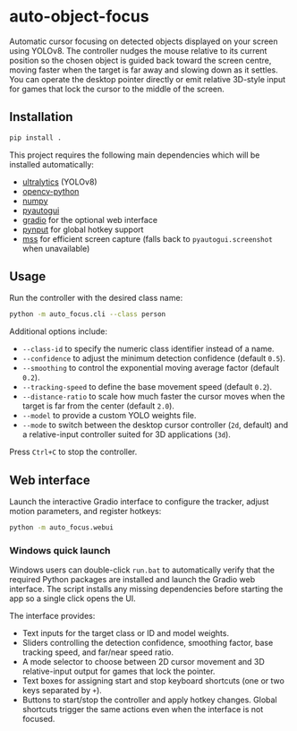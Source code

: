 # auto-object-focus

Automatic cursor focusing on detected objects displayed on your screen using YOLOv8.
The controller nudges the mouse relative to its current position so the chosen object
is guided back toward the screen centre, moving faster when the target is far away and
slowing down as it settles. You can operate the desktop pointer directly or emit
relative 3D-style input for games that lock the cursor to the middle of the screen.

## Installation

```bash
pip install .
```

This project requires the following main dependencies which will be installed automatically:

- [ultralytics](https://github.com/ultralytics/ultralytics) (YOLOv8)
- [opencv-python](https://pypi.org/project/opencv-python/)
- [numpy](https://numpy.org/)
- [pyautogui](https://pyautogui.readthedocs.io/)
- [gradio](https://gradio.app/) for the optional web interface
- [pynput](https://pypi.org/project/pynput/) for global hotkey support
- [mss](https://github.com/BoboTiG/python-mss) for efficient screen capture (falls back to `pyautogui.screenshot` when unavailable)

## Usage

Run the controller with the desired class name:

```bash
python -m auto_focus.cli --class person
```

Additional options include:

- `--class-id` to specify the numeric class identifier instead of a name.
- `--confidence` to adjust the minimum detection confidence (default `0.5`).
- `--smoothing` to control the exponential moving average factor (default `0.2`).
- `--tracking-speed` to define the base movement speed (default `0.2`).
- `--distance-ratio` to scale how much faster the cursor moves when the target is far from the center (default `2.0`).
- `--model` to provide a custom YOLO weights file.
- `--mode` to switch between the desktop cursor controller (`2d`, default) and a relative-input controller suited for 3D
  applications (`3d`).

Press `Ctrl+C` to stop the controller.

## Web interface

Launch the interactive Gradio interface to configure the tracker, adjust motion parameters, and register hotkeys:

```bash
python -m auto_focus.webui
```

### Windows quick launch

Windows users can double-click `run.bat` to automatically verify that the required Python packages are installed and launch the Gradio web interface. The script installs any missing dependencies before starting the app so a single click opens the UI.

The interface provides:

- Text inputs for the target class or ID and model weights.
- Sliders controlling the detection confidence, smoothing factor, base tracking speed, and far/near speed ratio.
- A mode selector to choose between 2D cursor movement and 3D relative-input output for games that lock the pointer.
- Text boxes for assigning start and stop keyboard shortcuts (one or two keys separated by `+`).
- Buttons to start/stop the controller and apply hotkey changes. Global shortcuts trigger the same actions even when the interface is not focused.
